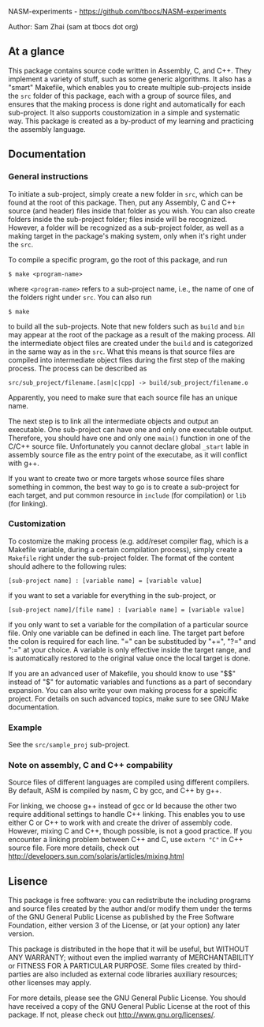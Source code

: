 
NASM-experiments - <https://github.com/tbocs/NASM-experiments>

Author: Sam Zhai (sam at tbocs dot org)

## At a glance

This package contains source code written in Assembly, C, and C++. They
implement a variety of stuff, such as some generic algorithms. It also has a
"smart" Makefile, which enables you to create multiple sub-projects inside the
`src` folder of this package, each with a group of source files, and ensures
that the making process is done right and automatically for each sub-project.
It also supports coustomization in a simple and systematic way. This package
is created as a by-product of my learning and practicing the assembly language.

## Documentation

### General instructions

To initiate a sub-project, simply create a new folder in `src`, which can be
found at the root of this package. Then, put any Assembly, C and C++ source
(and header) files inside that folder as you wish. You can also create folders
inside the sub-project folder; files inside will be recognized. However, a
folder will be recognized as a sub-project folder, as well as a making target
in the package's making system, only when it's right under the `src`.

To compile a specific program, go the root of this package, and run

    $ make <program-name>

where `<program-name>` refers to a sub-project name, i.e., the name of one of
the folders right under `src`. You can also run

    $ make

to build all the sub-projects. Note that new folders such as `build` and `bin`
may appear at the root of the package as a result of the making process. All
the intermediate object files are created under the `build` and is
categorized in the same way as in the `src`. What this means is that source
files are compiled into intermediate object files during the first step of the
making process. The process can be described as

    src/sub_project/filename.[asm|c|cpp] -> build/sub_project/filename.o

Apparently, you need to make sure that each source file has an unique name. 

The next step is to link all the intermediate objects and output an executable.
One sub-project can have one and only one executable output. Therefore, you
should have one and only one ```main()``` function in one of the C/C++ source
file. Unfortunately you cannot declare global ```_start``` lable in assembly
source file as the entry point of the executabe, as it will conflict with g++.

If you want to create two or more targets whose source files share something
in common, the best way to go is to create a sub-project for each target, and
put common resource in `include` (for compilation) or `lib` (for linking).

### Customization

To costomize the making process (e.g. add/reset compiler flag, which is a
Makefile variable, during a certain compilation process), simply create a
`Makefile` right under the sub-project folder. The format of the content
should adhere to the following rules:

    [sub-project name] : [variable name] = [variable value]

if you want to set a variable for everything in the sub-project, or

    [sub-project name]/[file name] : [variable name] = [variable value]

if you only want to set a variable for the compilation of a particular source
file. Only one variable can be defined in each line. The target part before the
colon is required for each line. "=" can be substituded by "+=", "?=" and ":="
at your choice. A variable is only effective inside the target range, and is
automatically restored to the original value once the local target is done.

If you are an advanced user of Makefile, you should know to use "$$" instead of
"$" for automatic variables and functions as a part of secondary expansion. You
can also write your own making process for a speicific project. For details on
such advanced topics, make sure to see GNU Make documentation.

### Example

See the ```src/sample_proj``` sub-project.

### Note on assembly, C and C++ compability

Source files of different languages are compiled using different compilers. By
default, ASM is compiled by nasm, C by gcc, and C++ by g++.

For linking, we choose g++ instead of gcc or ld because the other two require
additional settings to handle C++ linking. This enables you to use either C or
C++ to work with and create the driver of assembly code. However, mixing C and
C++, though possible, is not a good practice. If you encounter a linking
problem between C++ and C, use ```extern "C"``` in C++ source file. Fore more
details, check out <http://developers.sun.com/solaris/articles/mixing.html>

## Lisence

This package is free software: you can redistribute the including programs and
source files created by the author and/or modify them under the terms of the
GNU General Public License as published by the Free Software Foundation, either
version 3 of the License, or (at your option) any later version.

This package is distributed in the hope that it will be useful, but WITHOUT ANY
WARRANTY; without even the implied warranty of MERCHANTABILITY or FITNESS FOR A
PARTICULAR PURPOSE. Some files created by third-parties are also included as
external code libraries auxiliary resources; other licenses may apply.

For more details, please see the GNU General Public License. You should have
received a copy of the GNU General Public License at the root of this package.
If not, please check out <http://www.gnu.org/licenses/>.
